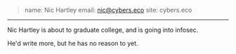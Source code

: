 > name: Nic Hartley
> email: nic@cybers.eco
> site: cybers.eco
---

Nic Hartley is about to graduate college, and is going into infosec.

He'd write more, but he has no reason to yet.
